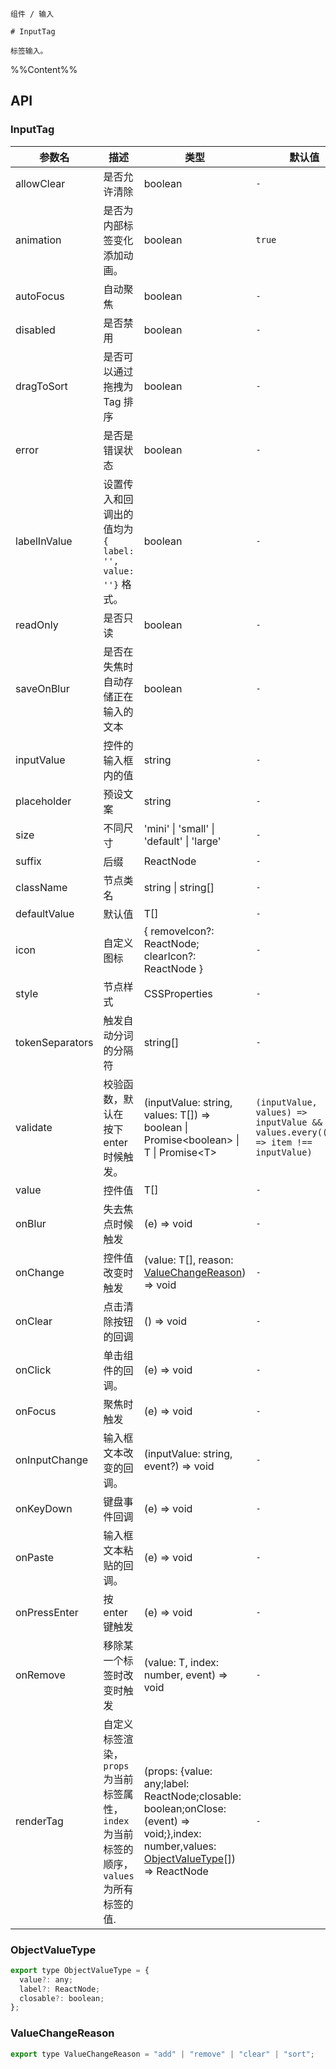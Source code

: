`````
组件 / 输入

# InputTag

标签输入。
`````

%%Content%%

## API

### InputTag

|参数名|描述|类型|默认值|版本|
|---|---|---|---|---|
|allowClear|是否允许清除|boolean |`-`|-|
|animation|是否为内部标签变化添加动画。|boolean |`true`|2.15.0|
|autoFocus|自动聚焦|boolean |`-`|-|
|disabled|是否禁用|boolean |`-`|-|
|dragToSort|是否可以通过拖拽为 Tag 排序|boolean |`-`|2.27.0|
|error|是否是错误状态|boolean |`-`|-|
|labelInValue|设置传入和回调出的值均为 `{ label: '', value: ''}` 格式。|boolean |`-`|-|
|readOnly|是否只读|boolean |`-`|-|
|saveOnBlur|是否在失焦时自动存储正在输入的文本|boolean |`-`|2.25.0|
|inputValue|控件的输入框内的值|string |`-`|-|
|placeholder|预设文案|string |`-`|-|
|size|不同尺寸|'mini' \| 'small' \| 'default' \| 'large' |`-`|-|
|suffix|后缀|ReactNode |`-`|-|
|className|节点类名|string \| string[] |`-`|-|
|defaultValue|默认值|T[] |`-`|-|
|icon|自定义图标|{ removeIcon?: ReactNode; clearIcon?: ReactNode } |`-`|-|
|style|节点样式|CSSProperties |`-`|-|
|tokenSeparators|触发自动分词的分隔符|string[] |`-`|2.44.0|
|validate|校验函数，默认在 按下enter时候触发。|(inputValue: string, values: T[]) =&gt; boolean \| Promise&lt;boolean&gt; \| T \| Promise&lt;T&gt; |`(inputValue, values) => inputValue && values.every((item) => item !== inputValue)`|return type T and `Promise<T>` in 2.37.0|
|value|控件值|T[] |`-`|-|
|onBlur|失去焦点时候触发|(e) => void |`-`|-|
|onChange|控件值改变时触发|(value: T[], reason: [ValueChangeReason](#valuechangereason)) => void |`-`|`reason` in 2.27.0|
|onClear|点击清除按钮的回调|() => void |`-`|2.20.0|
|onClick|单击组件的回调。|(e) => void |`-`|-|
|onFocus|聚焦时触发|(e) => void |`-`|-|
|onInputChange|输入框文本改变的回调。|(inputValue: string, event?) => void |`-`|-|
|onKeyDown|键盘事件回调|(e) => void |`-`|-|
|onPaste|输入框文本粘贴的回调。|(e) => void |`-`|-|
|onPressEnter|按 enter 键触发|(e) => void |`-`|-|
|onRemove|移除某一个标签时改变时触发|(value: T, index: number, event) => void |`-`|-|
|renderTag|自定义标签渲染，`props` 为当前标签属性，`index` 为当前标签的顺序，`values` 为所有标签的值.|(props: {value: any;label: ReactNode;closable: boolean;onClose: (event) => void;},index: number,values: [ObjectValueType](#objectvaluetype)[]) => ReactNode |`-`|index、values added in 2.15.0|

### ObjectValueType

```js
export type ObjectValueType = {
  value?: any;
  label?: ReactNode;
  closable?: boolean;
};
```

### ValueChangeReason

```js
export type ValueChangeReason = "add" | "remove" | "clear" | "sort";
```

